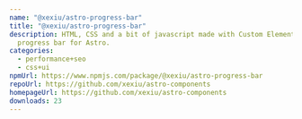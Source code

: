 ```yaml
---
name: "@xexiu/astro-progress-bar"
title: "@xexiu/astro-progress-bar"
description: HTML, CSS and a bit of javascript made with Custom Elements
  progress bar for Astro.
categories:
  - performance+seo
  - css+ui
npmUrl: https://www.npmjs.com/package/@xexiu/astro-progress-bar
repoUrl: https://github.com/xexiu/astro-components
homepageUrl: https://github.com/xexiu/astro-components
downloads: 23
---
```

